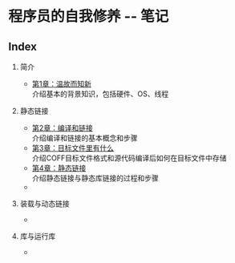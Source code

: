 # 程序员的自我修养 -- 笔记

## Index
1. 简介
    - [第1章：温故而知新](./chapter1.md)  
    介绍基本的背景知识，包括硬件、OS、线程


2. 静态链接
    - [第2章：编译和链接](./chapter2.md)  
    介绍编译和链接的基本概念和步骤
    - [第3章：目标文件里有什么](./chapter3.md)  
    介绍COFF目标文件格式和源代码编译后如何在目标文件中存储
    - [第4章：静态链接](./chapter4.md)  
    介绍静态链接与静态库链接的过程和步骤
    - []()

3. 装载与动态链接
    - []()

4. 库与运行库
    - []()
